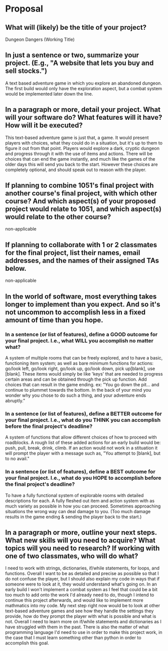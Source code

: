 # Proposal

## What will (likely) be the title of your project?

Dungeon Dangers (Working Title)

## In just a sentence or two, summarize your project. (E.g., "A website that lets you buy and sell stocks.")

A text based adventure game in which you explore an abandoned dungeon. The first build would only have the exploration aspect, but a combat system would be implemented later down the line.

## In a paragraph or more, detail your project. What will your software do? What features will it have? How will it be executed?

This text-based adventure game is just that, a game. It would present players with choices, what they could do in a situation, but it's up to them to figure it out from that point. Players would explore a dark, cryptic dungeon and progress through it with the use of items and actions. There will be choices that can end the game instantly, and much like the games of the older days this will send you back to the start. However these choices are completely optional, and should speak out to reason with the player.

## If planning to combine 1051's final project with another course's final project, with which other course? And which aspect(s) of your proposed project would relate to 1051, and which aspect(s) would relate to the other course?

non-applicable

## If planning to collaborate with 1 or 2 classmates for the final project, list their names, email addresses, and the names of their assigned TAs below.

non-applicable

## In the world of software, most everything takes longer to implement than you expect. And so it's not uncommon to accomplish less in a fixed amount of time than you hope.

### In a sentence (or list of features), define a GOOD outcome for your final project. I.e., what WILL you accomplish no matter what?

A system of multiple rooms that can be freely explored, and to have a basic, functioning item system; as well as bare minimum functions for actions: go/look left, go/look right, go/look up, go/look down, pick up[blank], use [blank]. 
These items would simply be like 'keys' that are needed to progress certain areas and can be obtained through the pick up function.
Add choices that can result in the game ending. ex: "You go down the pit... and continue to plummet towards the bottom. In the back of your mind you wonder why you chose to do such a thing, and your adventure ends abruptly."

### In a sentence (or list of features), define a BETTER outcome for your final project. I.e., what do you THINK you can accomplish before the final project's deadline?

A system of functions that allow different choices of how to proceed with roadblocks.
A rough list of these added actions for an early build would be: push, pull, break, drink, climb.
If an action would not work in a stituation it will prompt the player with a message such as, "You attempt to [blank], but to no avail."

### In a sentence (or list of features), define a BEST outcome for your final project. I.e., what do you HOPE to accomplish before the final project's deadline?

To have a fully functional system of explorable rooms with detailed descriptions for each.
A fully fleshed out item and action system with as much variety as possible in how you can proceed.
Sometimes approaching situations the wrong way can deal damage to you. (Too much damage results in the game ending & sending the player back to the start.)

## In a paragraph or more, outline your next steps. What new skills will you need to acquire? What topics will you need to research? If working with one of two classmates, who will do what?

I need to work with strings, dictionaries, if/while statements, for loops, and functions. Overall I want to be as detailed and precise as possible so that I do not confuse the player, but I should also explain my code in ways that if someone were to look at it, they would understand what's going on. In an early build I won't implement a combat system as I feel that could be a bit too much to add onto the work I'd already need to do, though I intend to continue this project afterwards, and would like to implement more mathmatics into my code. My next step right now would be to look at other text-based adventure games and see how they handle the settings they provide, how do they prompt the player with what is possible and what is not. Overall I need to learn more on if/while statements and dictionaries as I have struggled with them in the past. There is also the matter of what programming language I'd need to use in order to make this project work, in the case that I must learn something other than python in order to accomplish this goal.

